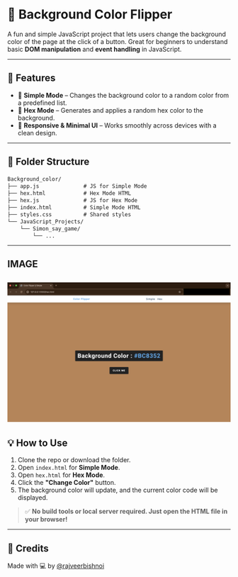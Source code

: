 # 🎨 Background Color Flipper

A fun and simple JavaScript project that lets users change the background color of the page at the click of a button. Great for beginners to understand basic **DOM manipulation** and **event handling** in JavaScript.

---

## 🚀 Features

- 🎯 **Simple Mode** – Changes the background color to a random color from a predefined list.
- 🎨 **Hex Mode** – Generates and applies a random hex color to the background.
- 📱 **Responsive & Minimal UI** – Works smoothly across devices with a clean design.

---

## 📂 Folder Structure

```text
Background_color/
├── app.js              # JS for Simple Mode
├── hex.html            # Hex Mode HTML
├── hex.js              # JS for Hex Mode
├── index.html          # Simple Mode HTML
├── styles.css          # Shared styles
└── JavaScript_Projects/
    └── Simon_say_game/
        └── ...

```
---
## IMAGE 

![Background Color Change Preview](image.png)
---

## 💡 How to Use

1. Clone the repo or download the folder.
2. Open `index.html` for **Simple Mode**.
3. Open `hex.html` for **Hex Mode**.
4. Click the **"Change Color"** button.
5. The background color will update, and the current color code will be displayed.

> ✅ **No build tools or local server required. Just open the HTML file in your browser!**

---

## 🙌 Credits

Made with 💻 by [@rajveerbishnoi](https://github.com/rajveerbishnoi)
